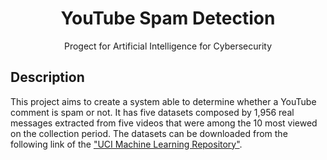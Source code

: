 <div align="center">
  <h1>YouTube Spam Detection</h1>
</div>

<div align="center">
	Progect for Artificial Intelligence for Cybersecurity
</div>

## Description
This project aims to create a system able to determine whether a YouTube comment is spam or not.
It has five datasets composed by 1,956 real messages extracted from five videos that were among the 10 most viewed on the collection period.
The datasets can be downloaded from the following link of the ["UCI Machine Learning Repository"](https://archive.ics.uci.edu/ml/datasets/YouTube+Spam+Collection).
